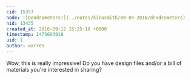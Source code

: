 ```yaml
---
cid: 15357
node: ![Dendrometers!](../notes/kinasmith/09-09-2016/dendrometers)
nid: 13435
created_at: 2016-09-12 15:25:18 +0000
timestamp: 1473693918
uid: 1
author: warren
---
```


Wow, this is really impressive! Do you have design files and/or a bill of materials you're interested in sharing? 